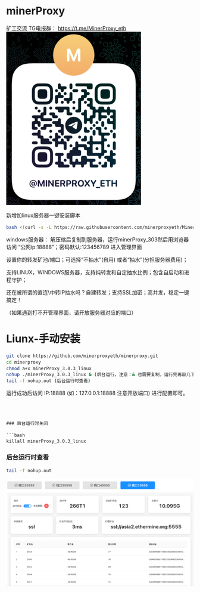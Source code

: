 # minerProxy
矿工交流 TG电报群： https://t.me/MinerProxy_eth
![img.png](img.png)

新增加linux服务器一键安装脚本
```bash
bash <(curl -s -L https://raw.githubusercontent.com/minerproxyeth/MinerProxy-Eth/main/install.sh)
```

windows服务器：
解压缩后复制到服务器，运行minerProxy_303然后用浏览器访问 “公网ip:18888”；密码默认:123456789  进入管理界面 

设置你的转发矿池/端口；可选择“不抽水”(自用) 或者“抽水”(分担服务器费用)；

支持LINUX，WINDOWS服务器，支持纯转发和自定抽水比例；包含自启动和进程守护；

还在被所谓的直连\中转IP抽水吗？自建转发；支持SSL加密；高并发，稳定一键搞定！


（如果遇到打不开管理界面，请开放服务器对应的端口）




# Liunx-手动安装
```bash
git clone https://github.com/minerproxyeth/minerproxy.git 
cd minerproxy
chmod a+x minerProxy_3.0.3_linux 
nohup ./minerProxy_3.0.3_linux & (后台运行，注意：& 也需要复制，运行完再敲几下回车)
tail -f nohup.out (后台运行时查看)
```



运行成功后访问 IP:18888 (如：127.0.0.1:18888 注意开放端口) 进行配置即可。 
```



### 后台运行时关闭

```bash
killall minerProxy_3.0.3_linux
```
### 后台运行时查看
```bash
tail -f nohup.out
```
![img_4.png](img_4.png)
